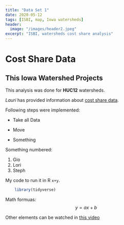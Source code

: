 ```yaml
---
title: "Data Set 1"
date: 2020-05-12
tags: [ISBI, map, Iowa watersheds]
header:
  image: "/images/header2.jpeg"
excerpt: "ISBI, watersheds cost share analysis"
---
```


# Cost Share Data

## This Iowa Watershed Projects

This analysis was done for **HUC12** watersheds.

*Lauri* has provided information about [cost share data](https://sites.google.com/iastate.edu/inrc/home?authuser=0).

Following steps were implemented:
* Take all Data
+ Move
- Something

Something numbered:
1. Gio
2. Lori
3. Steph

My code to run it in R `x+y`.
```r
    library(tidyverse)
```

Math formuas:
$$y=ax+b$$

Other elements can be watched in [this video](https://www.youtube.com/watch?v=qWrcgHwSG8M)
